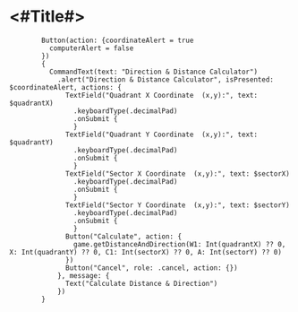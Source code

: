 #  <#Title#>

            Button(action: {coordinateAlert = true
              computerAlert = false
            })
            {
              CommandText(text: "Direction & Distance Calculator")
                .alert("Direction & Distance Calculator", isPresented: $coordinateAlert, actions: {
                  TextField("Quadrant X Coordinate  (x,y):", text: $quadrantX)
                    .keyboardType(.decimalPad)
                    .onSubmit {
                    }
                  TextField("Quadrant Y Coordinate  (x,y):", text: $quadrantY)
                    .keyboardType(.decimalPad)
                    .onSubmit {
                    }
                  TextField("Sector X Coordinate  (x,y):", text: $sectorX)
                    .keyboardType(.decimalPad)
                    .onSubmit {
                    }
                  TextField("Sector Y Coordinate  (x,y):", text: $sectorY)
                    .keyboardType(.decimalPad)
                    .onSubmit {
                    }
                  Button("Calculate", action: {
                    game.getDistanceAndDirection(W1: Int(quadrantX) ?? 0, X: Int(quadrantY) ?? 0, C1: Int(sectorX) ?? 0, A: Int(sectorY) ?? 0)
                  })
                  Button("Cancel", role: .cancel, action: {})
                }, message: {
                  Text("Calculate Distance & Direction")
                })
            }
